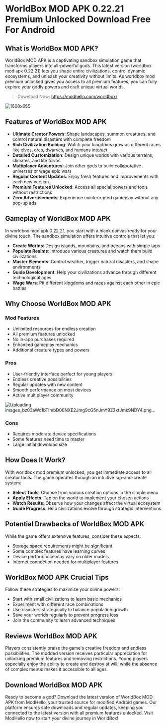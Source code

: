 # WorldBox MOD APK 0.22.21 Premium Unlocked Download Free For Android

## What is WorldBox MOD APK?

WorldBox MOD APK is a captivating sandbox simulation game that transforms players into all-powerful gods. This latest version (worldbox mod apk 0.22.21) lets you shape entire civilizations, control dynamic ecosystems, and unleash your creativity without limits. As worldbox mod premium unlocked gives you access to all premium features, you can fully explore your godly powers and craft unique virtual worlds.

>Download Now: https://modhello.com/worldbox/

![1600x655](https://github.com/user-attachments/assets/0962007d-8341-4860-a68e-c22731587f75)


## Features of WorldBox MOD APK

* **Ultimate Creator Powers**: Shape landscapes, summon creatures, and control natural disasters with complete freedom
* **Rich Civilization Building**: Watch your kingdoms grow as different races like elves, orcs, dwarves, and humans interact
* **Detailed Customization**: Design unique worlds with various terrains, climates, and life forms
* **Multiplayer Adventures**: Join other gods to build collaborative universes or wage epic wars
* **Regular Content Updates**: Enjoy fresh features and improvements with each new version
* **Premium Features Unlocked**: Access all special powers and tools without restrictions
* **Zero Advertisements**: Experience uninterrupted gameplay without any pop-up ads

## Gameplay of WorldBox MOD APK

In worldbox mod apk 0.22.21, you start with a blank canvas ready for your divine touch. The sandbox simulation offers intuitive controls that let you:

* **Create Worlds**: Design islands, mountains, and oceans with simple taps
* **Populate Realms**: Introduce various creatures and watch them build civilizations
* **Master Elements**: Control weather, trigger natural disasters, and shape environments
* **Guide Development**: Help your civilizations advance through different technological ages
* **Wage Wars**: Pit different kingdoms and races against each other in epic battles

## Why Choose WorldBox MOD APK

### Mod Features
* Unlimited resources for endless creation
* All premium features unlocked
* No in-app purchases required
* Enhanced gameplay mechanics
* Additional creature types and powers

### Pros
* User-friendly interface perfect for young players
* Endless creative possibilities
* Regular updates with new content
* Smooth performance on most devices
* Active multiplayer community

![Uploading images_bz03aWo1bTImbD00NXE2Jmg9cG5nJmY9Z2xtJmk9NDY4.png…]()


### Cons
* Requires moderate device specifications
* Some features need time to master
* Large initial download size

## How Does It Work?

With worldbox mod premium unlocked, you get immediate access to all creator tools. The game operates through an intuitive tap-and-create system:

* **Select Tools**: Choose from various creation options in the simple menu
* **Apply Effects**: Tap on the world to implement your chosen actions
* **Watch Results**: Observe how your changes affect the virtual ecosystem
* **Guide Progress**: Help civilizations evolve through strategic interventions

## Potential Drawbacks of WorldBox MOD APK

While the game offers extensive features, consider these aspects:

* Storage space requirements might be significant
* Some complex features have learning curves
* Device performance may vary on older models
* Internet connection needed for multiplayer features

## WorldBox MOD APK Crucial Tips

Follow these strategies to maximize your divine powers:

* Start with small civilizations to learn basic mechanics
* Experiment with different race combinations
* Use disasters strategically to balance population growth
* Save your worlds regularly to prevent progress loss
* Join the community to learn advanced techniques

## Reviews WorldBox MOD APK

Players consistently praise the game's creative freedom and endless possibilities. The modded version receives particular appreciation for unlocking premium features and removing restrictions. Young players especially enjoy the ability to create and destroy at will, while the absence of complex menus makes it accessible to all ages.

## Download WorldBox MOD APK

Ready to become a god? Download the latest version of WorldBox MOD APK from ModHello, your trusted source for modified Android games. Our platform ensures safe downloads and regular updates, keeping you connected to the latest version with all premium features unlocked. Visit ModHello now to start your divine journey in WorldBox!
